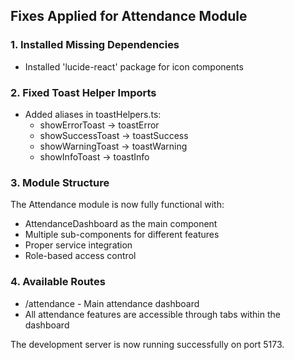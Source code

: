 
## Fixes Applied for Attendance Module

### 1. **Installed Missing Dependencies**
- Installed 'lucide-react' package for icon components

### 2. **Fixed Toast Helper Imports**
- Added aliases in toastHelpers.ts:
  - showErrorToast -> toastError
  - showSuccessToast -> toastSuccess
  - showWarningToast -> toastWarning
  - showInfoToast -> toastInfo

### 3. **Module Structure**
The Attendance module is now fully functional with:
- AttendanceDashboard as the main component
- Multiple sub-components for different features
- Proper service integration
- Role-based access control

### 4. **Available Routes**
- /attendance - Main attendance dashboard
- All attendance features are accessible through tabs within the dashboard

The development server is now running successfully on port 5173.


